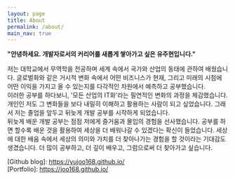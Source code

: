 ```yaml
---
layout: page
title: About
permalink: /about/
main_nav: true
---
```

<!--
![alt text]({{ site.baseurl }}/assets/profile-placeholder.gif "Profile Picture"){:.profile}
-->

<b>"안녕하세요. 개발자로서의 커리어를 새롭게 쌓아가고 싶은 유주현입니다."</b><br>

저는 대학교에서 무역학을 전공하며 세계 속에서 국가와 산업의 동태에 관하여 배웠습니다. 글로벌화와 같은 거시적 변화 속에서 어떤 비즈니스가 현재, 그리고 미래의 시점에 어떤 이익을 가지고 올 수 있는지를 다각적인 차원에서 예측하고 공부했습니다.<br>
이러한 공부를 하다보니, '모든 산업의 IT화'라는 필연적인 변화의 과정을 체감했습니다. 개인인 저도 그 변화들을 보다 내밀히 이해하고 활용하는 사람이 되고 싶었습니다. 그래서 저는 졸업을 앞두고 뒤늦게 개발 공부를 시작하게 되었습니다.<br>
뒤늦게 배운 개발 공부는 점점 저에게 즐거움과 몰입의 경험을 선사했습니다. 공부를 하면 할수록 배운 것을 활용하여 세상을 더 배워나갈 수 있겠다는 확신이 들었습니다. 세상에 대한 배움 속에서 세상의 의미와 가치를 더 찾아나가는 경험을 할 것이라는 기대감도 생겼습니다.
더 많이 공부하고, 더 깊이 배우고, 그럼으로써 더 찾아가고 싶습니다.
<br>
<!--

어떤 공부

어떤 프로젝트
-> 이것만 따로 새로운 페이지 만들어서 링크 추가하기.

개발블로그 포스팅과 유튜브
-->

[Github blog]: https://yujoo168.github.io/ <br>
[Portfolio]: https://joo168.github.io/
